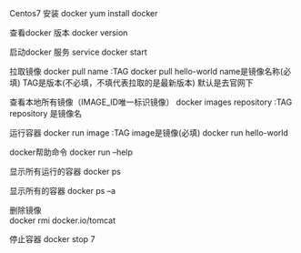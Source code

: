 
Centos7 安装 docker
yum install docker
 
查看docker 版本
docker version
 
启动docker 服务
service docker start
 
拉取镜像
docker pull name :TAG
docker pull hello-world
name是镜像名称(必填)
TAG是版本(不必填，不填代表拉取的是最新版本)
默认是去官网下
 
查看本地所有镜像（IMAGE_ID唯一标识镜像）
docker images repository :TAG 
repository 是镜像名
 
运行容器
docker run image :TAG
image是镜像(必填)
docker run hello-world
 
docker帮助命令
docker run –help
 
显示所有运行的容器
docker ps
 
显示所有的容器
docker ps –a

删除镜像  
docker rmi docker.io/tomcat

停止容器
docker stop 7
